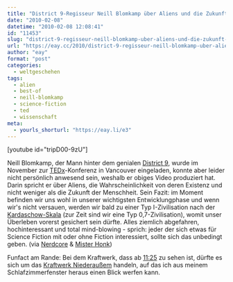 ```yaml
---
title: "District 9-Regisseur Neill Blomkamp über Aliens und die Zukunft der Menschheit"
date: "2010-02-08"
datetime: "2010-02-08 12:08:41"
id: "11453"
slug: "district-9-regisseur-neill-blomkamp-uber-aliens-und-die-zukunft-der-menschheit"
url: "https://eay.cc/2010/district-9-regisseur-neill-blomkamp-uber-aliens-und-die-zukunft-der-menschheit/"
author: "eay"
format: "post"
categories:
  - weltgeschehen
tags:
  - alien
  - best-of
  - neill-blomkamp
  - science-fiction
  - ted
  - wissenschaft
meta:
  - yourls_shorturl: "https://eay.li/e3"
---
```


\[youtube id="tripD00-9zU"\]

Neill Blomkamp, der Mann hinter dem genialen [District 9](//eay.cc/2009/district-9-review/), wurde im November zur [TEDx](http://www.ted.com/tedx)\-Konferenz in Vancouver eingeladen, konnte aber leider nicht persönlich anwesend sein, weshalb er obiges Video produziert hat. Darin spricht er über Aliens, die Wahrscheinlichkeit von deren Existenz und nicht weniger als die Zukunft der Menschheit. Sein Fazit: im Moment befinden wir uns wohl in unserer wichtigsten Entwicklungphase und wenn wir's nicht versauen, werden wir bald zu einer Typ I-Zivilisation nach der [Kardaschow-Skala](http://de.wikipedia.org/wiki/Kardaschow-Skala) (zur Zeit sind wir eine Typ 0,7-Zivilisation), womit unser Überleben vorerst gesichert sein dürfte. Alles ziemlich abgefahren, hochinteressant und total mind-blowing - sprich: jeder der sich etwas für Science Fiction mit oder ohne Fiction interessiert, sollte sich das unbedingt geben. (via [Nerdcore](http://www.nerdcore.de/wp/2010/02/05/neill-blomkamp-uber-superzivilisationen-und-aliens/) & [Mister Honk](http://www.misterhonk.de/blog/4534/neill-blomkamp-spricht-uber-die-kardaschow-skala-singularitat-und-warum-die-menschheit-sterben-wird/))

Funfact am Rande: Bei dem Kraftwerk, dass ab [11:25](http://www.youtube.com/watch?v=tripD00-9zU#t=11m25s) zu sehen ist, dürfte es sich um das [Kraftwerk Niederaußem](http://de.wikipedia.org/wiki/Kraftwerk_Niederau%C3%9Fem) handeln, auf das ich aus meinem Schlafzimmerfenster heraus einen Blick werfen kann.
